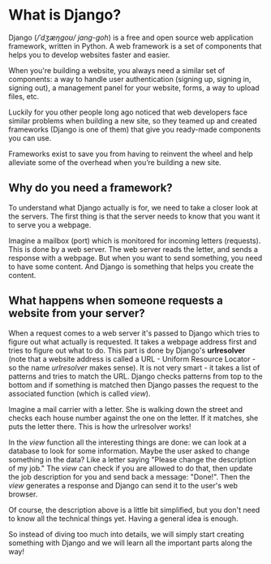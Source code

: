 # What is Django?

Django (*/ˈdʒæŋɡoʊ/ jang-goh*) is a free and open source web application framework, written in Python. A web framework is a set of components that helps you to develop websites faster and easier.

When you're building a website, you always need a similar set of components: a way to handle user authentication (signing up, signing in, signing out), a management panel for your website, forms, a way to upload files, etc.

Luckily for you other people long ago noticed that web developers face similar problems when building a new site, so they teamed up and created frameworks (Django is one of them) that give you ready-made components you can use.

Frameworks exist to save you from having to reinvent the wheel and help alleviate some of the overhead when you’re building a new site.

## Why do you need a framework?

To understand what Django actually is for, we need to take a closer look at the servers. The first thing is that the server needs to know that you want it to serve you a webpage.

Imagine a mailbox (port) which is monitored for incoming letters (requests). This is done by a web server. The web server reads the letter, and sends a response with a webpage. But when you want to send something, you need to have some content. And Django is something that helps you create the content.

## What happens when someone requests a website from your server?

When a request comes to a web server it's passed to Django which tries to figure out what actually is requested. It takes a webpage address first and tries to figure out what to do. This part is done by Django's **urlresolver** (note that a website address is called a URL - Uniform Resource Locator - so the name *urlresolver* makes sense). It is not very smart - it takes a list of patterns and tries to match the URL. Django checks patterns from top to the bottom and if something is matched then Django passes the request to the associated function (which is called *view*).

Imagine a mail carrier with a letter. She is walking down the street and checks each house number against the one on the letter. If it matches, she puts the letter there. This is how the urlresolver works!

In the *view* function all the interesting things are done: we can look at a database to look for some information. Maybe the user asked to change something in the data? Like a letter saying "Please change the description of my job." The *view* can check if you are allowed to do that, then update the job description for you and send back a message: "Done!". Then the *view* generates a response and Django can send it to the user's web browser.

Of course, the description above is a little bit simplified, but you don't need to know all the technical things yet. Having a general idea is enough.

So instead of diving too much into details, we will simply start creating something with Django and we will learn all the important parts along the way!